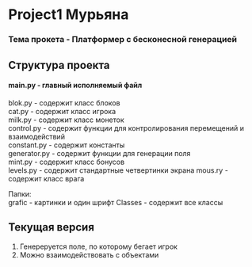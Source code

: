 # Project1 Мурьяна

### Тема прокета - Платформер с бесконесной генерацией
## Структура проекта

#### main.py - главный исполняемый файл

blok.py - содержит класс блоков\
cat.py - содержит класс игрока\
milk.py - содержит класс монеток\
control.py - содержит функции для контролирования перемещений и взаимодействий\
constant.py - содержит константы\
generator.py - содержит функции для генерации поля\
mint.py - содержит класс бонусов\
levels.py - содержит стандартные четвертинки экрана
mous.ry - содержит класс врага


Папки:\
grafic - картинки и один шрифт
Classes - содержит все классы

## Текущая версия

1) Генереруется поле, по которому бегает игрок
2) Можно взаимодействовать с объектами
